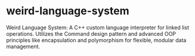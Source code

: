 # weird-language-system
Weird Language System: A C++ custom language interpreter for linked list operations. Utilizes the Command design pattern and advanced OOP principles like encapsulation and polymorphism for flexible, modular data management.
